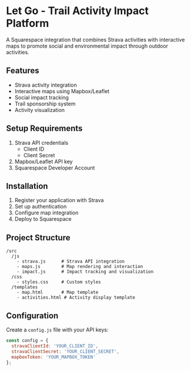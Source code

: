 # Let Go - Trail Activity Impact Platform

A Squarespace integration that combines Strava activities with interactive maps to promote social and environmental impact through outdoor activities.

## Features
- Strava activity integration
- Interactive maps using Mapbox/Leaflet
- Social impact tracking
- Trail sponsorship system
- Activity visualization

## Setup Requirements
1. Strava API credentials
   - Client ID
   - Client Secret
2. Mapbox/Leaflet API key
3. Squarespace Developer Account

## Installation
1. Register your application with Strava
2. Set up authentication
3. Configure map integration
4. Deploy to Squarespace

## Project Structure
```
/src
  /js
    - strava.js      # Strava API integration
    - maps.js        # Map rendering and interaction
    - impact.js      # Impact tracking and visualization
  /css
    - styles.css     # Custom styles
  /templates
    - map.html       # Map template
    - activities.html # Activity display template
```

## Configuration
Create a `config.js` file with your API keys:
```javascript
const config = {
  stravaClientId: 'YOUR_CLIENT_ID',
  stravaClientSecret: 'YOUR_CLIENT_SECRET',
  mapboxToken: 'YOUR_MAPBOX_TOKEN'
};